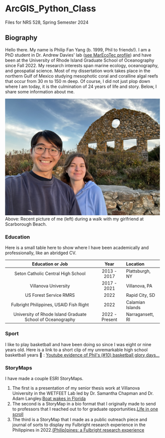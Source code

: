 # ArcGIS_Python_Class
Files for NRS 528, Spring Semester 2024

## Biography
Hello there. My name is Philip Fan Yang (b. 1999, Phil to friends!). I am a PhD student in Dr. Andrew Davies' lab ([see MarEcoTec profile](https://marecotec.com/team_member/philip-yang/)) and have been at the University of Rhode Island Graduate School of Oceanography since Fall 2022. 
My research interests span marine ecology, oceanography, and geospatial science. 
Most of my dissertation work takes place in the northern Gulf of Mexico studying mesophotic coral and coralline algal reefs that occur from 30 m to 150 m deep. 
Of course, I did not just plop down where I am today, it is the culmination of 24 years of life and story. Below, I share some information about me. 

![Recent picture of me (left) during a walk with my girlfriend at Scarborough Beach.](/BioPic.jpg)
Above: Recent picture of me (left) during a walk with my girlfriend at Scarborough Beach.

### Education
Here is a small table here to show where I have been academically and professionally, like an abridged CV.

| Education or Job                 | Year          | Location         |
| :----------------------: | :-------------: | :---------------- |
| Seton Catholic Central High School       | 2013 - 2017   | Plattsburgh, NY  | 
| Villanova University                     | 2017 - 2021   | Villanova, PA    |
| US Forest Service RMRS                   | 2022          | Rapid City, SD   |
| Fulbright Philippines, USAID Fish Right  | 2022          | Calamian Islands |
| University of Rhode Island Graduate School of Oceanography | 2022 - Present | Narragansett, RI |

### Sport
I like to play basketball and have been doing so since I was eight or nine years old. 
Here is a link to a short clip of my unremarkable high school basketball years :zany_face: : [Youtube evidence of Phil's (#10) basketball glory days...](https://youtu.be/c5X_J0UJ9ZA?si=0rrcNtH9F42qPF2U&t=2040)

### StoryMaps
I have made a couple ESRI StoryMaps. 
1. The first is a presentation of my senior thesis work at Villanova University in the WETFEET Lab led by Dr. Samantha Chapman and Dr. Adam Langley.[Boat wakes in Florida](https://villanova.maps.arcgis.com/apps/MapSeries/index.html?appid=090d7618677e433faf9fda3b6a18923e) 
2. The second is a StoryMap in a bio format that I originally made to send to professors that I reached out to for graduate opportunities.[Life in one scroll](https://arcg.is/040mvD)
3. The third is a StoryMap that I made as a public outreach piece and journal of sorts to display my Fulbright research experience in the Philippines in 2022.[(Philip)pines: a Fulbright research experience](https://arcg.is/005DDH)


